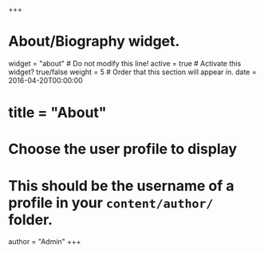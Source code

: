 +++
# About/Biography widget.
widget = "about"  # Do not modify this line!
active = true  # Activate this widget? true/false
weight = 5  # Order that this section will appear in.
date = 2016-04-20T00:00:00

# title = "About"

# Choose the user profile to display
# This should be the username of a profile in your `content/author/` folder.
author = "Admin"
+++
